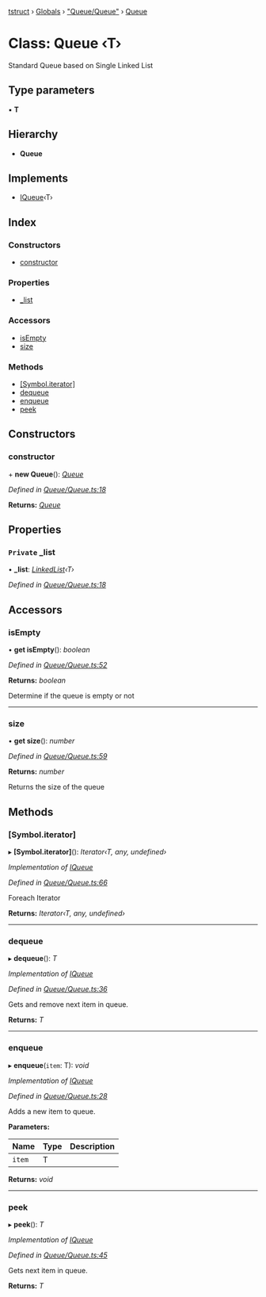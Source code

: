 [tstruct](../README.md) › [Globals](../globals.md) › ["Queue/Queue"](../modules/_queue_queue_.md) › [Queue](_queue_queue_.queue.md)

# Class: Queue ‹**T**›

Standard Queue based on Single Linked List

## Type parameters

▪ **T**

## Hierarchy

* **Queue**

## Implements

* [IQueue](../interfaces/_queue_queue_.iqueue.md)‹T›

## Index

### Constructors

* [constructor](_queue_queue_.queue.md#constructor)

### Properties

* [_list](_queue_queue_.queue.md#private-_list)

### Accessors

* [isEmpty](_queue_queue_.queue.md#isempty)
* [size](_queue_queue_.queue.md#size)

### Methods

* [[Symbol.iterator]](_queue_queue_.queue.md#[symbol.iterator])
* [dequeue](_queue_queue_.queue.md#dequeue)
* [enqueue](_queue_queue_.queue.md#enqueue)
* [peek](_queue_queue_.queue.md#peek)

## Constructors

###  constructor

\+ **new Queue**(): *[Queue](_queue_queue_.queue.md)*

*Defined in [Queue/Queue.ts:18](https://github.com/powerofsoul/tstruct/blob/b1dd7f8/src/Queue/Queue.ts#L18)*

**Returns:** *[Queue](_queue_queue_.queue.md)*

## Properties

### `Private` _list

• **_list**: *[LinkedList](_linkedlist_linkedlist_.linkedlist.md)‹T›*

*Defined in [Queue/Queue.ts:18](https://github.com/powerofsoul/tstruct/blob/b1dd7f8/src/Queue/Queue.ts#L18)*

## Accessors

###  isEmpty

• **get isEmpty**(): *boolean*

*Defined in [Queue/Queue.ts:52](https://github.com/powerofsoul/tstruct/blob/b1dd7f8/src/Queue/Queue.ts#L52)*

**Returns:** *boolean*

Determine if the queue is empty or not

___

###  size

• **get size**(): *number*

*Defined in [Queue/Queue.ts:59](https://github.com/powerofsoul/tstruct/blob/b1dd7f8/src/Queue/Queue.ts#L59)*

**Returns:** *number*

Returns the size of the queue

## Methods

###  [Symbol.iterator]

▸ **[Symbol.iterator]**(): *Iterator‹T, any, undefined›*

*Implementation of [IQueue](../interfaces/_queue_queue_.iqueue.md)*

*Defined in [Queue/Queue.ts:66](https://github.com/powerofsoul/tstruct/blob/b1dd7f8/src/Queue/Queue.ts#L66)*

Foreach Iterator

**Returns:** *Iterator‹T, any, undefined›*

___

###  dequeue

▸ **dequeue**(): *T*

*Implementation of [IQueue](../interfaces/_queue_queue_.iqueue.md)*

*Defined in [Queue/Queue.ts:36](https://github.com/powerofsoul/tstruct/blob/b1dd7f8/src/Queue/Queue.ts#L36)*

Gets and remove next item in queue.

**Returns:** *T*

___

###  enqueue

▸ **enqueue**(`item`: T): *void*

*Implementation of [IQueue](../interfaces/_queue_queue_.iqueue.md)*

*Defined in [Queue/Queue.ts:28](https://github.com/powerofsoul/tstruct/blob/b1dd7f8/src/Queue/Queue.ts#L28)*

Adds a new item to queue.

**Parameters:**

Name | Type | Description |
------ | ------ | ------ |
`item` | T |   |

**Returns:** *void*

___

###  peek

▸ **peek**(): *T*

*Implementation of [IQueue](../interfaces/_queue_queue_.iqueue.md)*

*Defined in [Queue/Queue.ts:45](https://github.com/powerofsoul/tstruct/blob/b1dd7f8/src/Queue/Queue.ts#L45)*

Gets next item in queue.

**Returns:** *T*
